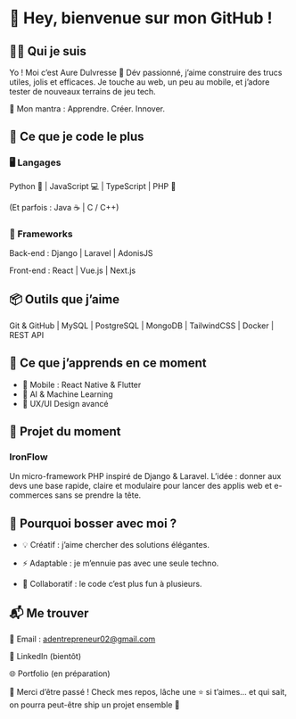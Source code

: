 # 🌟 Hey, bienvenue sur mon GitHub !

## 👨‍💻 Qui je suis

Yo ! Moi c’est Aure Dulvresse 👋
Dév passionné, j’aime construire des trucs utiles, jolis et efficaces. Je touche au web, un peu au mobile, et j’adore tester de nouveaux terrains de jeu tech.

🚀 Mon mantra : Apprendre. Créer. Innover.


## 🔧 Ce que je code le plus

### 🖥️ Langages

Python 🐍 | JavaScript 💻 | TypeScript | PHP 🚀

(Et parfois : Java ☕ | C / C++)


### 🚀 Frameworks

Back-end : Django | Laravel | AdonisJS

Front-end : React | Vue.js | Next.js 


## 📦 Outils que j’aime

Git & GitHub | MySQL | PostgreSQL | MongoDB | TailwindCSS | Docker | REST API


## 🎯 Ce que j’apprends en ce moment

- 📱 Mobile : React Native & Flutter
- 🤖 AI & Machine Learning
- 🎨 UX/UI Design avancé


## 🚀 Projet du moment

### IronFlow

Un micro-framework PHP inspiré de Django & Laravel.
L’idée : donner aux devs une base rapide, claire et modulaire pour lancer des applis web et e-commerces sans se prendre la tête.


## 🌟 Pourquoi bosser avec moi ?

- 💡 Créatif : j’aime chercher des solutions élégantes.

- ⚡ Adaptable : je m’ennuie pas avec une seule techno.

- 🤝 Collaboratif : le code c’est plus fun à plusieurs.


## 📬 Me trouver

📧 Email : adentrepreneur02@gmail.com

💼 LinkedIn (bientôt)

🌐 Portfolio (en préparation)



🎉 Merci d’être passé !
Check mes repos, lâche une ⭐ si t’aimes… et qui sait, on pourra peut-être ship un projet ensemble 🚀
